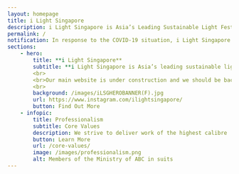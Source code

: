 ```yaml
---
layout: homepage
title: i Light Singapore
description: i Light Singapore is Asia’s Leading Sustainable Light Festival
permalink: /
notification: In response to the COVID-19 situation, i Light Singapore 2020 has been cancelled.
sections:
    - hero:
        title: **i Light Singapore**
        subtitle: **i Light Singapore is Asia’s leading sustainable light festival in Marina Bay**
        <br>
        <br>Our main website is under construction and we should be back soon, together with details on the next edition of the festival. Stay tuned!<br>
        <br>
        background: /images/iLSGHEROBANNER(F).jpg
        url: https://www.instagram.com/ilightsingapore/
        button: Find Out More
    - infopic:
        title: Professionalism
        subtitle: Core Values
        description: We strive to deliver work of the highest calibre
        button: Learn More
        url: /core-values/
        image: /images/professionalism.png
        alt: Members of the Ministry of ABC in suits
---
```

